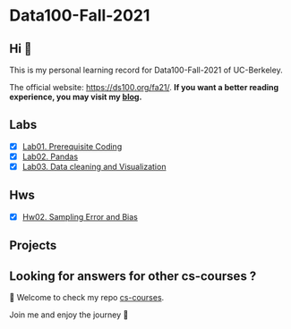 # Data100-Fall-2021

## Hi 👋

This is my personal learning record for Data100-Fall-2021 of UC-Berkeley. 



The official website: https://ds100.org/fa21/. **If you want a better reading experience, you may visit my [blog](https://martinlwx.github.io).**

## Labs

- [x] [Lab01. Prerequisite Coding](./Labs/lab01.ipynb)
- [x] [Lab02. Pandas](./Labs/lab02.ipynb)
- [x] [Lab03. Data cleaning and Visualization](./Labs/lab03.ipynb)

## Hws

- [x] [Hw02. Sampling Error and Bias](./Hws/hw2.ipynb)

## Projects



## Looking for answers for other cs-courses ?

:hugs: Welcome to check my repo [cs-courses](https://github.com/MartinLwx/cs-courses). 



Join me and enjoy the journey :rocket:

